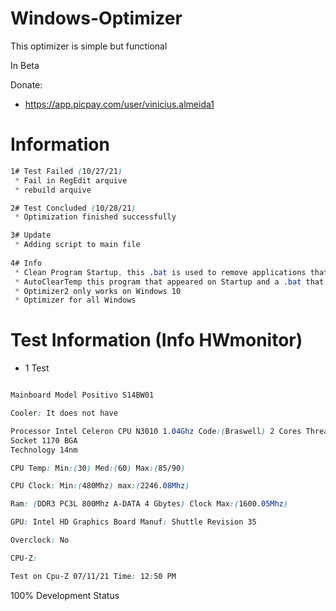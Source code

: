 # Windows-Optimizer

This optimizer is simple but functional

In Beta

Donate:

* https://app.picpay.com/user/vinicius.almeida1

# Information

```CSS
1# Test Failed (10/27/21)
 * Fail in RegEdit arquive
 * rebuild arquive

2# Test Concluded (10/28/21)
 * Optimization finished successfully

3# Update
 * Adding script to main file
 
4# Info
 * Clean Program Startup, this .bat is used to remove applications that start with Windows or programs that appear but you don't know them and don't have a directory (Warning: This file makes remove all applications that start with Windows)
 * AutoClearTemp this program that appeared on Startup and a .bat that cleans %temp% temporary files
 * Optimizer2 only works on Windows 10
 * Optimizer for all Windows

```

# Test Information (Info HWmonitor)

* 1 Test 

```CSS

Mainboard Model	Positivo S14BW01

Cooler: It does not have

Processor Intel Celeron CPU N3010 1.04Ghz Code:(Braswell) 2 Cores Threads 2
Socket 1170 BGA
Technology 14nm 

CPU Temp: Min:(30) Med:(60) Max:(85/90)

CPU Clock: Min:(480Mhz) max:(2246.08Mhz)

Ram: (DDR3 PC3L 800Mhz A-DATA 4 Gbytes) Clock Max:(1600.05Mhz)

GPU: Intel HD Graphics Board Manuf: Shuttle Revision 35

Overclock: No

CPU-Z:

Test on Cpu-Z 07/11/21 Time: 12:50 PM

```

100% Development Status
